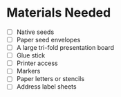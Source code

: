 # Materials Needed 

- [ ] Native seeds
- [ ] Paper seed envelopes 
- [ ] A large tri-fold presentation board
- [ ] Glue stick
- [ ] Printer access 
- [ ] Markers 
- [ ] Paper letters or stencils 
- [ ] Address label sheets 
